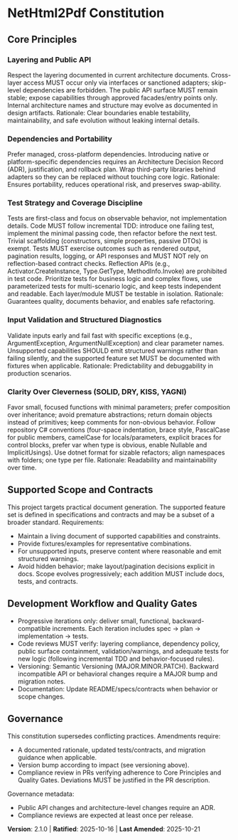 <!--
Sync Impact Report
- Version change: 2.0.0 → 2.1.0
- Modified principles:
  - Test Strategy and Coverage Discipline (clarified incremental TDD, observable behavior, and reflection ban)
- Added sections: none
- Removed sections: none
- Templates requiring updates:
  - .specify/templates/plan-template.md ✅ updated
  - .specify/templates/spec-template.md ✅ no change required
  - .specify/templates/tasks-template.md ✅ updated
  - docs/testing-guidelines.md ✅ updated
- Follow-up TODOs: none
-->

# NetHtml2Pdf Constitution

## Core Principles

### Layering and Public API
Respect the layering documented in current architecture documents. Cross-layer access MUST occur only via interfaces or sanctioned adapters; skip-level dependencies are forbidden. The public API surface MUST remain stable; expose capabilities through approved facades/entry points only. Internal architecture names and structure may evolve as documented in design artifacts.
Rationale: Clear boundaries enable testability, maintainability, and safe evolution without leaking internal details.

### Dependencies and Portability
Prefer managed, cross-platform dependencies. Introducing native or platform-specific dependencies requires an Architecture Decision Record (ADR), justification, and rollback plan. Wrap third-party libraries behind adapters so they can be replaced without touching core logic.
Rationale: Ensures portability, reduces operational risk, and preserves swap-ability.

### Test Strategy and Coverage Discipline
Tests are first-class and focus on observable behavior, not implementation details. Code MUST follow incremental TDD: introduce one failing test, implement the minimal passing code, then refactor before the next test. Trivial scaffolding (constructors, simple properties, passive DTOs) is exempt. Tests MUST exercise outcomes such as rendered output, pagination results, logging, or API responses and MUST NOT rely on reflection-based contract checks. Reflection APIs (e.g., Activator.CreateInstance, Type.GetType, MethodInfo.Invoke) are prohibited in test code. Prioritize tests for business logic and complex flows, use parameterized tests for multi-scenario logic, and keep tests independent and readable. Each layer/module MUST be testable in isolation.
Rationale: Guarantees quality, documents behavior, and enables safe refactoring.

### Input Validation and Structured Diagnostics
Validate inputs early and fail fast with specific exceptions (e.g., ArgumentException, ArgumentNullException) and clear parameter names. Unsupported capabilities SHOULD emit structured warnings rather than failing silently, and the supported feature set MUST be documented with fixtures when applicable.
Rationale: Predictability and debuggability in production scenarios.

### Clarity Over Cleverness (SOLID, DRY, KISS, YAGNI)
Favor small, focused functions with minimal parameters; prefer composition over inheritance; avoid premature abstractions; return domain objects instead of primitives; keep comments for non-obvious behavior. Follow repository C# conventions (four-space indentation, brace style, PascalCase for public members, camelCase for locals/parameters, explicit braces for control blocks, prefer var when type is obvious, enable Nullable and ImplicitUsings). Use dotnet format for sizable refactors; align namespaces with folders; one type per file.
Rationale: Readability and maintainability over time.

## Supported Scope and Contracts
This project targets practical document generation. The supported feature set is defined in specifications and contracts and may be a subset of a broader standard. Requirements:
- Maintain a living document of supported capabilities and constraints.
- Provide fixtures/examples for representative combinations.
- For unsupported inputs, preserve content where reasonable and emit structured warnings.
- Avoid hidden behavior; make layout/pagination decisions explicit in docs.
Scope evolves progressively; each addition MUST include docs, tests, and contracts.

## Development Workflow and Quality Gates
- Progressive iterations only: deliver small, functional, backward-compatible increments. Each iteration includes spec → plan → implementation → tests.
- Code reviews MUST verify: layering compliance, dependency policy, public surface containment, validation/warnings, and adequate tests for new logic (following incremental TDD and behavior-focused rules).
- Versioning: Semantic Versioning (MAJOR.MINOR.PATCH). Backward incompatible API or behavioral changes require a MAJOR bump and migration notes.
- Documentation: Update README/specs/contracts when behavior or scope changes.

## Governance
This constitution supersedes conflicting practices. Amendments require:
- A documented rationale, updated tests/contracts, and migration guidance when applicable.
- Version bump according to impact (see versioning above).
- Compliance review in PRs verifying adherence to Core Principles and Quality Gates. Deviations MUST be justified in the PR description.

Governance metadata:
- Public API changes and architecture-level changes require an ADR.
- Compliance reviews are expected at least once per release.

**Version**: 2.1.0 | **Ratified**: 2025-10-16 | **Last Amended**: 2025-10-21

